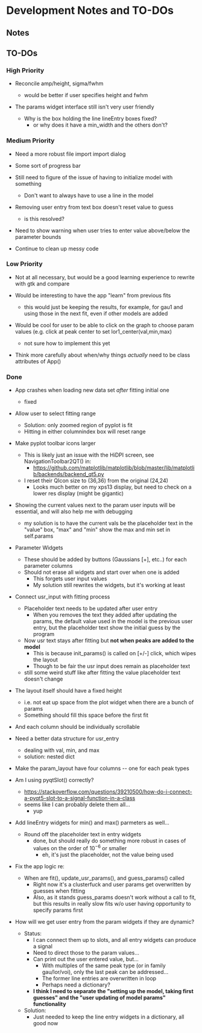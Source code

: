 # Development Notes and TO-DOs

## Notes


## TO-DOs

### High Priority

- Reconcile amp/height, sigma/fwhm
    - would be better if user specifies height and fwhm

- The params widget interface still isn't very user friendly
    - Why is the box holding the line lineEntry boxes fixed?
        - or why does it have a min_width and the others don't?

### Medium Priority

- Need a more robust file import import dialog

- Some sort of progress bar

- Still need to figure of the issue of having to initialize model with something 
    - Don't want to always have to use a line in the model

- Removing user entry from text box doesn't reset value to guess
    - is this resolved?

- Need to show warning when user tries to enter value above/below the parameter bounds

- Continue to clean up messy code

### Low Priority

- Not at all necessary, but would be a good learning experience to rewrite with gtk and compare
- Would be interesting to have the app "learn" from previous fits
    - this would just be keeping the results, for example, for gau1 and using those in the next fit, even if other models are added

- Would be cool for user to be able to click on the graph to choose param values (e.g. click at peak center to set lor1_center(val,min,max)
    - not sure how to implement this yet

- Think more carefully about when/why things *actually* need to be class attributes of App()

### Done

- App crashes when loading new data set *after* fitting initial one
    - fixed
- Allow user to select fitting range
    - Solution: only zoomed region of pyplot is fit
    - Hitting <enter> in either columnindex box will reset range
- Make pyplot toolbar icons larger
    - This is likely just an issue with the HiDPI screen, see NavigationToolbar2QT() in:
        - https://github.com/matplotlib/matplotlib/blob/master/lib/matplotlib/backends/backend_qt5.py
    - I reset their QIcon size to (36,36) from the original (24,24)
        - Looks much better on my xps13 display, but need to check on a lower res display (might be gigantic)
- Showing the current values next to the param user inputs will be essential, and will also help me with debugging
    - my solution is to have the current vals be the placeholder text in the "value" box, "max" and "min" show the max and min set in self.params

- Parameter Widgets
    - These should be added by buttons (Gaussians [+], etc..) for each parameter columns
    - Should not erase all widgets and start over when one is added
        - This forgets user input values
        - My solution still rewrites the widgets, but it's working at least

- Connect usr_input with fitting process
    - Placeholder text needs to be updated after user entry
        - When you removes the text they added after updating the params, the default value used in the model is the previous user entry, but the placeholder text show the initial guess by the program
    - Now usr text stays after fitting but **not when peaks are added to the model**
        - This is because init_params() is called on [+/-] click, which wipes the layout
        - Though to be fair the usr input does remain as placeholder text
    - still some weird stuff like after fitting the value placeholder text doesn't change

- The layout itself should have a fixed height
    - i.e. not eat up space from the plot widget when there are a bunch of params
    - Something should fill this space before the first fit

- And each column should be individually scrollable

- Need a better data structure for usr_entry
    - dealing with val, min, and max
    - solution: nested dict

- Make the param_layout have four columns -- one for each peak types

- Am I using pyqtSlot() correctly?
    - https://stackoverflow.com/questions/39210500/how-do-i-connect-a-pyqt5-slot-to-a-signal-function-in-a-class
    - seems like I can probably delete them all...
        - yup

- Add lineEntry widgets for min() and max() parmeters as well... 
    - Round off the placeholder text in entry widgets
        - done, but should really do something more robust in cases of values on the order of $10^{-6}$ or smaller
            - eh, it's just the placeholder, not the value being used

- Fix the app logic re:
    - When are fit(), update_usr_params(), and guess_params() called
        - Right now it's a clusterfuck and user params get overwritten by guesses when fitting
        - Also, as it stands guess_params doesn't work without a call to fit, but this results in really slow fits w/o user having opportunity to specify params first

- How will we get user entry from the param widgets if they are dynamic?
    - Status:
        - I can connect them up to slots, and all entry widgets can produce a signal
        - Need to direct those to the param values...
        - Can print out the user entered value, but...
            - With multiples of the same peak type (or in family gau/lor/voi), only the last peak can be addressed...
            - The former line entries are overwritten in loop
            - Perhaps need a dictionary?
        - **I think I need to separate the "setting up the model, taking first guesses" and the "user updating of model params" functionality**
    - Solution:
        - Just needed to keep the line entry widgets in a dictionary, all good now

